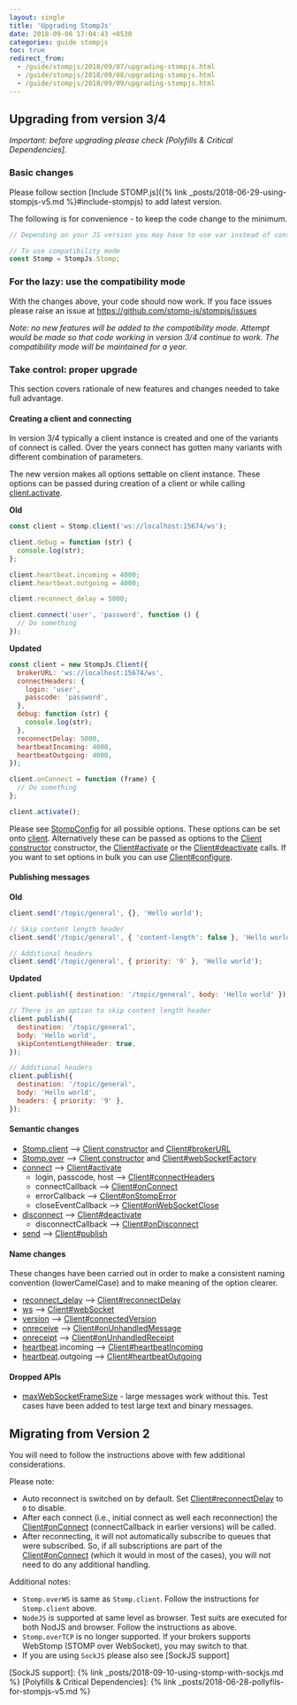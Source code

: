 ```yaml
---
layout: single
title: 'Upgrading StompJs'
date: 2018-09-08 17:04:43 +0530
categories: guide stompjs
toc: true
redirect_from:
  - /guide/stompjs/2018/09/07/upgrading-stompjs.html
  - /guide/stompjs/2018/09/08/upgrading-stompjs.html
  - /guide/stompjs/2018/09/09/upgrading-stompjs.html
---
```


## Upgrading from version 3/4

_Important: before upgrading please check [Polyfills & Critical Dependencies]._

### Basic changes

Please follow section [Include STOMP.js]({% link _posts/2018-06-29-using-stompjs-v5.md %}#include-stompjs)
to add latest version.

The following is for convenience - to keep the code change to the minimum.

```javascript
// Depending on your JS version you may have to use var instead of const

// To use compatibility mode
const Stomp = StompJs.Stomp;
```

### For the lazy: use the compatibility mode

With the changes above, your code should now work. If you face issues please
raise an issue at https://github.com/stomp-js/stompjs/issues

_Note: no new features will be added to the compatibility mode.
Attempt would be made so that code working in version 3/4 continue
to work. The compatibility mode will be maintained for a year._

### Take control: proper upgrade

This section covers rationale of new features and
changes needed to take full advantage.

#### Creating a client and connecting

In version 3/4 typically a client instance is created and one of the
variants of connect is called.
Over the years connect has gotten many variants with different
combination of parameters.

The new version makes all options settable on client instance.
These options can be passed during creation of a client or while
calling [client.activate](/api-docs/latest/classes/Client.html#activate).

**Old**

```javascript
const client = Stomp.client('ws://localhost:15674/ws');

client.debug = function (str) {
  console.log(str);
};

client.heartbeat.incoming = 4000;
client.heartbeat.outgoing = 4000;

client.reconnect_delay = 5000;

client.connect('user', 'password', function () {
  // Do something
});
```

**Updated**

```javascript
const client = new StompJs.Client({
  brokerURL: 'ws://localhost:15674/ws',
  connectHeaders: {
    login: 'user',
    passcode: 'password',
  },
  debug: function (str) {
    console.log(str);
  },
  reconnectDelay: 5000,
  heartbeatIncoming: 4000,
  heartbeatOutgoing: 4000,
});

client.onConnect = function (frame) {
  // Do something
};

client.activate();
```

Please see [StompConfig](/api-docs/latest/classes/StompConfig.html) for all possible options.
These options can be set onto [client](/api-docs/latest/classes/Client.html).
Alternatively these can be passed
as options to the [Client constructor](/api-docs/latest/classes/Client.html#constructor) constructor,
the [Client#activate](/api-docs/latest/classes/Client.html#activate)
or the [Client#deactivate](/api-docs/latest/classes/Client.html#deactivate) calls.
If you want to set options in bulk you can use [Client#configure](/api-docs/latest/classes/Client.html#configure).

#### Publishing messages

**Old**

```javascript
client.send('/topic/general', {}, 'Hello world');

// Skip content length header
client.send('/topic/general', { 'content-length': false }, 'Hello world');

// Additional headers
client.send('/topic/general', { priority: '9' }, 'Hello world');
```

**Updated**

```javascript
client.publish({ destination: '/topic/general', body: 'Hello world' });

// There is an option to skip content length header
client.publish({
  destination: '/topic/general',
  body: 'Hello world',
  skipContentLengthHeader: true,
});

// Additional headers
client.publish({
  destination: '/topic/general',
  body: 'Hello world',
  headers: { priority: '9' },
});
```

#### Semantic changes

- [Stomp.client](/api-docs/latest/classes/Stomp.html#client) --> [Client constructor](/api-docs/latest/classes/Client.html#constructor)
  and [Client#brokerURL](/api-docs/latest/classes/Client.html#brokerURL)
- [Stomp.over](/api-docs/latest/classes/Stomp.html#over) --> [Client constructor](/api-docs/latest/classes/Client.html#constructor)
  and [Client#webSocketFactory](/api-docs/latest/classes/Client.html#webSocketFactory)
- [connect](/api-docs/latest/classes/CompatClient.html#connect) --> [Client#activate](/api-docs/latest/classes/Client.html#activate)
  - login, passcode, host --> [Client#connectHeaders](/api-docs/latest/classes/Client.html#connectHeaders)
  - connectCallback --> [Client#onConnect](/api-docs/latest/classes/Client.html#onConnect)
  - errorCallback --> [Client#onStompError](/api-docs/latest/classes/Client.html#onStompError)
  - closeEventCallback --> [Client#onWebSocketClose](/api-docs/latest/classes/Client.html#onWebSocketClose)
- [disconnect](/api-docs/latest/classes/CompatClient.html#disconnect) --> [Client#deactivate](/api-docs/latest/classes/Client.html#deactivate)
  - disconnectCallback --> [Client#onDisconnect](/api-docs/latest/classes/Client.html#onDisconnect)
- [send](/api-docs/latest/classes/CompatClient.html#send) --> [Client#publish](/api-docs/latest/classes/Client.html#publish)

#### Name changes

These changes have been carried out in order to make a consistent naming convention (lowerCamelCase)
and to make meaning of the option clearer.

- [reconnect_delay](/api-docs/latest/classes/CompatClient.html#reconnect_delay) --> [Client#reconnectDelay](/api-docs/latest/classes/Client.html#reconnectDelay)
- [ws](/api-docs/latest/classes/CompatClient.html#ws) --> [Client#webSocket](/api-docs/latest/classes/Client.html#webSocket)
- [version](/api-docs/latest/classes/CompatClient.html#version) --> [Client#connectedVersion](/api-docs/latest/classes/Client.html#connectedVersion)
- [onreceive](/api-docs/latest/classes/CompatClient.html#onreceive) --> [Client#onUnhandledMessage](/api-docs/latest/classes/Client.html#onUnhandledMessage)
- [onreceipt](/api-docs/latest/classes/CompatClient.html#onreceipt) --> [Client#onUnhandledReceipt](/api-docs/latest/classes/Client.html#onUnhandledReceipt)
- [heartbeat](/api-docs/latest/classes/CompatClient.html#heartbeat).incoming --> [Client#heartbeatIncoming](/api-docs/latest/classes/Client.html#heartbeatIncoming)
- [heartbeat](/api-docs/latest/classes/CompatClient.html#heartbeat).outgoing --> [Client#heartbeatOutgoing](/api-docs/latest/classes/Client.html#heartbeatOutgoing)

#### Dropped APIs

- [maxWebSocketFrameSize](/api-docs/latest/classes/CompatClient.html#maxWebSocketFrameSize) - large messages
  work without this. Test cases have been added to test large text and binary messages.

## Migrating from Version 2

You will need to follow the instructions above with few additional considerations.

Please note:

- Auto reconnect is switched on by default.
  Set [Client#reconnectDelay](/api-docs/latest/classes/Client.html#reconnectDelay) to `0` to disable.
- After each connect (i.e., initial connect as well each reconnection) the
  [Client#onConnect](/api-docs/latest/classes/Client.html#onConnect) (connectCallback in earlier versions)
  will be called.
- After reconnecting, it will not automatically subscribe to queues that were subscribed.
  So, if all subscriptions are part of the
  [Client#onConnect](/api-docs/latest/classes/Client.html#onConnect) (which it would in most of the cases),
  you will not need to do any additional handling.

Additional notes:

- `Stomp.overWS` is same as `Stomp.client`. Follow the instructions for `Stomp.client` above.
- `NodeJS` is supported at same level as browser. Test suits are executed for both NodJS and browser.
  Follow the instructions as above.
- `Stomp.overTCP` is no longer supported. If your brokers supports WebStomp (STOMP over WebSocket),
  you may switch to that.
- If you are using `SockJS` please also see [SockJS support]

[SockJS support]: {% link _posts/2018-09-10-using-stomp-with-sockjs.md %}
[Polyfills & Critical Dependencies]: {% link _posts/2018-06-28-pollyfils-for-stompjs-v5.md %}
